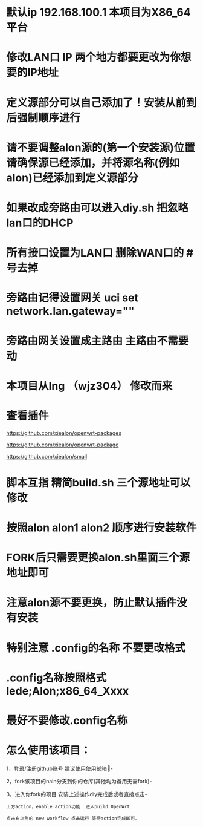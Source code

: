 # 默认ip 192.168.100.1  本项目为X86_64平台
# 修改LAN口 IP 两个地方都要更改为你想要的IP地址

# 定义源部分可以自己添加了！安装从前到后强制顺序进行
# 请不要调整alon源的(第一个安装源)位置 请确保源已经添加，并将源名称(例如alon)已经添加到定义源部分

# 如果改成旁路由可以进入diy.sh 把忽略lan口的DHCP
# 所有接口设置为LAN口 删除WAN口的 #号去掉 
# 旁路由记得设置网关 uci set network.lan.gateway=""
# 旁路由网关设置成主路由 主路由不需要动 

# 本项目从Ing （wjz304）  修改而来 
# 查看插件
https://github.com/xiealon/openwrt-packages

https://github.com/xiealon/openwrt-package

https://github.com/xiealon/small
# 脚本互指 精简build.sh 三个源地址可以修改  
# 按照alon alon1 alon2 顺序进行安装软件 
# FORK后只需要更换alon.sh里面三个源地址即可 
# 注意alon源不要更换，防止默认插件没有安装

# 特别注意 .config的名称 不要更改格式
# .config名称按照格式 lede;Alon;x86_64_Xxxx
# 最好不要修改.config名称 #

# 怎么使用该项目：
  1，登录/注册github账号 建议使用使用邮箱📮-
  
  2，fork该项目的nain分支到你的仓库(其他均为备用无需fork)-
  
  3，进入你fork的项目 安装上述操作diy完成后或者直接点击-
  
    上方action，enable action功能  进入build OpenWrt
    
    点击右上角的 new workflow 点击运行 等待action完成即可。
